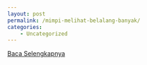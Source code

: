 ```yaml
---
layout: post
permalink: /mimpi-melihat-belalang-banyak/
categories:
    - Uncategorized
---
```


[Baca Selengkapnya](/07)